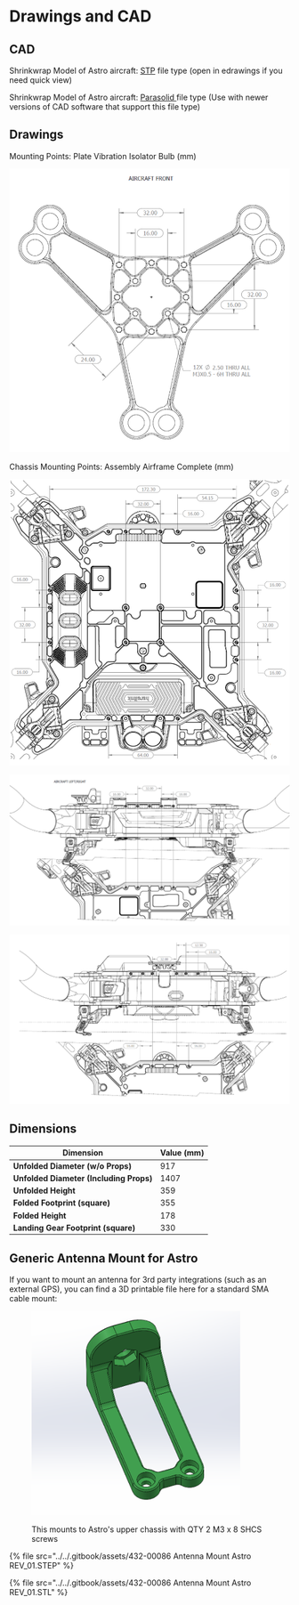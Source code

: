 # Drawings and CAD

## CAD

Shrinkwrap Model of Astro aircraft:  [STP](https://www.dropbox.com/scl/fo/rig794j0z2ynjflt861mi/AIOYqzKT29OFiAUd31VvH5I/CAD%20Files?dl=0\&preview=Astro+ShrinkWrap+Base.stp\&rlkey=8ovek058zrghiojv7q8lu6hoo\&subfolder_nav_tracking=1) file type (open in edrawings if you need quick view)

Shrinkwrap Model of Astro aircraft:  [Parasolid ](https://www.dropbox.com/scl/fi/uehdjstd090w5hue2lifv/Astro-ShrinkWrap-Base-with-Batteries-Exposed-IO-Panel.x_t?rlkey=k7k5r8wqpzpsiz1vm3h6hvg6e\&dl=0)file type (Use with newer versions of CAD software that support this file type)

## Drawings

Mounting Points: Plate Vibration Isolator Bulb (mm)

![](<../../.gitbook/assets/Presentation1 - PowerPoint 2021-08-25 09.01.04 (1).png>)

Chassis Mounting Points: Assembly Airframe Complete (mm)

![](<../../.gitbook/assets/Presentation1 - PowerPoint 2021-08-25 09.03.26.png>)

![](<../../.gitbook/assets/Presentation1 - PowerPoint 2021-08-25 09.02.47.png>)

![](<../../.gitbook/assets/Presentation1 - PowerPoint 2021-08-25 09.02.21.png>)

## Dimensions

| Dimension                               | Value (mm) |
| --------------------------------------- | ---------- |
| **Unfolded Diameter (w/o Props)**       | 917        |
| **Unfolded Diameter (Including Props)** | 1407       |
| **Unfolded Height**                     | 359        |
| **Folded Footprint (square)**           | 355        |
| **Folded Height**                       | 178        |
| **Landing Gear Footprint (square)**     | 330        |



## Generic Antenna Mount for Astro

If you want to mount an antenna for 3rd party integrations (such as an external GPS), you can find a 3D printable file here for a standard SMA cable mount:&#x20;

<figure><img src="../../.gitbook/assets/Screenshot 2025-01-24 121152.png" alt="" width="375"><figcaption><p>This mounts to Astro's upper chassis with QTY 2 M3 x 8 SHCS screws</p></figcaption></figure>

{% file src="../../.gitbook/assets/432-00086 Antenna Mount Astro REV_01.STEP" %}

{% file src="../../.gitbook/assets/432-00086 Antenna Mount Astro REV_01.STL" %}



